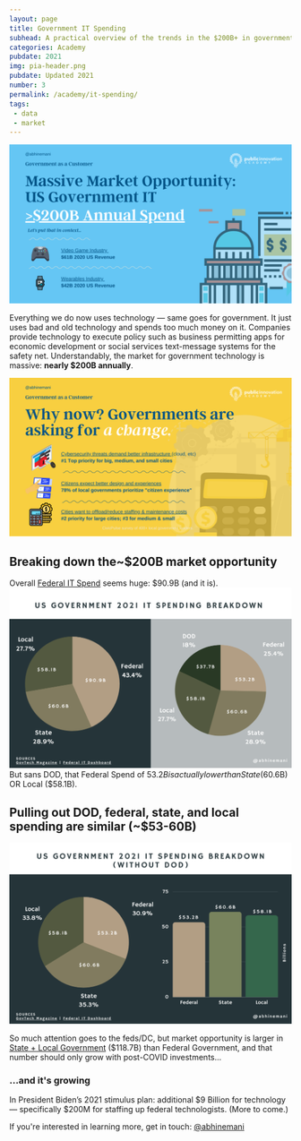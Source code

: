 ```yaml
---
layout: page
title: Government IT Spending
subhead: A practical overview of the trends in the $200B+ in government IT spending
categories: Academy
pubdate: 2021
img: pia-header.png
pubdate: Updated 2021
number: 3
permalink: /academy/it-spending/
tags: 
 - data
 - market
---
```

![2021 US Government IT Spending Overview](/img/gt-market-overview.png)

Everything we do now uses technology — same goes for government. It just uses bad and old technology and spends too much money on it. Companies provide technology to execute policy such as business permitting apps for economic development or social services text-message systems for the safety net. Understandably, the market for government technology is massive: **nearly $200B annually**. 

![2021 US Government IT Spending Overview](/img/gt-market-trends.png)

## Breaking down the~$200B market opportunity
Overall [Federal IT Spend](https://itdashboard.gov/drupal/summary/000) seems huge: $90.9B (and it is). 
![2021 US Government IT Spending Overview](/img/it-spend-1.png)
But sans DOD, that Federal Spend of $53.2B is actually lower than State ($60.6B) OR Local ($58.1B).

## Pulling out DOD, federal, state, and local spending are similar (~$53-60B)
![2021 US Government IT Spending Overview - Without DOD](/img/it-spend-2.png)

So much attention goes to the feds/DC, but market opportunity is larger in [State + Local Government](https://www.govtech.com/navigator/data/2019-state-and-local-annual-it-spending.html) ($118.7B) than Federal Government, and that number should only grow with post-COVID investments... 

### ...and it's growing
In President Biden’s 2021 stimulus plan: additional $9 Billion for technology — specifically $200M for staffing up federal technologists. (More to come.)

If you're interested in learning more, get in touch: <a href="https://twitter.com/@abhinemani" target="_blank">@abhinemani</a>

